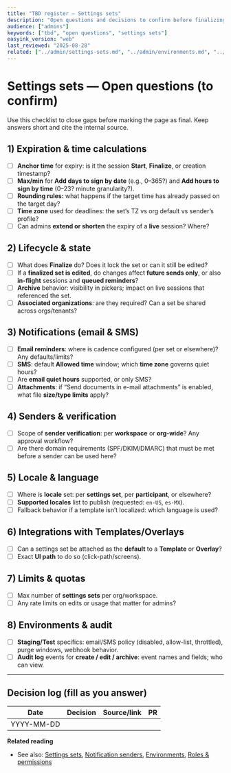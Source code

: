 ```yaml
---
title: "TBD register — Settings sets"
description: "Open questions and decisions to confirm before finalizing the Settings sets page."
audience: ["admins"]
keywords: ["tbd", "open questions", "settings sets"]
easyink_version: "web"
last_reviewed: "2025-08-28"
related: ["../admin/settings-sets.md", "../admin/environments.md", "../admin/notification-senders.md", "../admin/roles-permissions.md"]
---
```


# Settings sets — Open questions (to confirm)

Use this checklist to close gaps before marking the page as final. Keep answers short and cite the internal source.

## 1) Expiration & time calculations
- [ ] **Anchor time** for expiry: is it the session **Start**, **Finalize**, or creation timestamp?
- [ ] **Max/min** for **Add days to sign by date** (e.g., 0–365?) and **Add hours to sign by time** (0–23? minute granularity?).
- [ ] **Rounding rules:** what happens if the target time has already passed on the target day?
- [ ] **Time zone** used for deadlines: the set’s TZ vs org default vs sender’s profile?
- [ ] Can admins **extend or shorten** the expiry of a **live** session? Where?

## 2) Lifecycle & state
- [ ] What does **Finalize** do? Does it lock the set or can it still be edited?
- [ ] If a **finalized set is edited**, do changes affect **future sends only**, or also **in-flight** sessions and **queued reminders**?
- [ ] **Archive** behavior: visibility in pickers; impact on live sessions that referenced the set.
- [ ] **Associated organizations**: are they required? Can a set be shared across orgs/tenants?

## 3) Notifications (email & SMS)
- [ ] **Email reminders**: where is cadence configured (per set or elsewhere)? Any defaults/limits?
- [ ] **SMS**: default **Allowed time** window; which **time zone** governs quiet hours?
- [ ] Are **email quiet hours** supported, or only SMS?
- [ ] **Attachments**: if “Send documents in e-mail attachments” is enabled, what file **size/type limits** apply?

## 4) Senders & verification
- [ ] Scope of **sender verification**: per **workspace** or **org-wide**? Any approval workflow?
- [ ] Are there domain requirements (SPF/DKIM/DMARC) that must be met before a sender can be used here?

## 5) Locale & language
- [ ] Where is **locale** set: per **settings set**, per **participant**, or elsewhere?
- [ ] **Supported locales** list to publish (requested: `en-US`, `es-MX`).
- [ ] Fallback behavior if a template isn’t localized: which language is used?

## 6) Integrations with Templates/Overlays
- [ ] Can a settings set be attached as the **default** to a **Template** or **Overlay**?
- [ ] Exact **UI path** to do so (click-path/screens).

## 7) Limits & quotas
- [ ] Max number of **settings sets** per org/workspace.
- [ ] Any rate limits on edits or usage that matter for admins?

## 8) Environments & audit
- [ ] **Staging/Test** specifics: email/SMS policy (disabled, allow-list, throttled), purge windows, webhook behavior.
- [ ] **Audit log** events for **create / edit / archive**: event names and fields; who can view.

---

## Decision log (fill as you answer)
| Date | Decision | Source/link | PR |
|---|---|---|---|
| YYYY-MM-DD |  |  |  |

**Related reading**
- See also: [Settings sets](../admin/settings-sets.md), [Notification senders](../admin/notification-senders.md), [Environments](../admin/environments.md), [Roles & permissions](../admin/roles-permissions.md)
